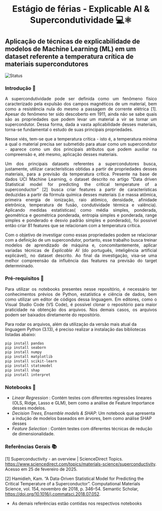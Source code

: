 # <p align= "center"> **Estágio de férias - Explicable AI & Supercondutividade** 💻⚛️ </p>

## Aplicação de técnicas de explicabilidade de modelos de Machine Learning (ML) em um dataset referente a temperatura crítica de materiais supercondutores
![Status](https://img.shields.io/static/v1?label=STATUS&message=EM%20DESENVOLVIMENTO&color=RED&style=for-the-badge)

### Introdução 🧪
<p align="justify">
  A supercondutividade pode ser definida como um fenômeno físico caracterizado pela expulsão dos campos magnéticos de um material, bem como a resistência nula do mesmo a passagem de corrente elétrica [1]. Apesar do fenômeno ter sido descoberto em 1911, ainda não se sabe quais são as propriedades que podem levar um material a vir se tornar um supercondutor. Dessa forma, dada a vasta aplicabilidade desses materiais, torna-se fundamental o estudo de suas principais propriedades. 
</p>

<p align="justify">
  Nesse viés, tem-se que a temperatura crítica - isto é, a temperatura mínima a qual o material precisa ser submetido para atuar como um supercondutor - aparece como um dos principais atributos que podem auxiliar na compreensão e, até mesmo, aplicação desses materiais. 
</p>
  
  <p align="justify">
  Um dos principais datasets referentes a supercondutores busca, justamente, utilizar características obtidas a partir de propriedades desses materiais, para a previsão da temperatura crítica. Presente na base de dados UCI Machine Learning, o dataset descrito no artigo "Data driven Statistical model for predicting the critical temperature of a superconductor" [2] busca criar features a partir de características deduzidas a partir da fórmula química desses materiais (i.e massa atômica, primeira energia de ionização, raio atômico, densidade, afinidade eletrônica, temperatura de fusão, condutividade térmica e valência). Aplicando medidas estatísticas( como média simples, ponderada, geométrica e geométrica ponderada, entropia simples e ponderada, range simples e ponderado e desvio padrão simples e ponderado), foi possível então criar 81 features que se relacionam com a temperatura crítica.
  </p>
  
  <p align="justify">
  Com o objetivo de investigar como essas propriedades podem se relacionar com a definição de um supercondutor, portanto, esse trabalho busca treinar modelos de aprendizado de máquina e, concomitantemente, aplicar variadas técnicas de <em>Explicable AI</em> (do português, inteligência artificial explicável), no dataset descrito. Ao final da investigação, visa-se uma melhor compreensão da influência das features na previsão do target determninado.
</p>

### Pré-requisitos 📄
<p align= "justify">
Para utilizar os notebooks presentes nesse repositório, é necessário ter conhecimentos prévios de Python, estatística e ciência de dados, bem como utilizar um editor de códigos dessa linguagem. Em editores, como o Visual Studio Code (VS Code), é possível clonar o repositório para maior praticidade na obtenção dos arquivos. Nos demais casos, os arquivos podem ser baixados diretamente do repositório.
</p>

Para rodar os arquivos, além da utilização da versão mais atual da linguagem Python (3.13), é preciso realizar a instalação das bibliotecas listadas abaixo:
```bash
pip install pandas
pip install seaborn
pip install numpy
pip install matplotlib
pip install scikit-learn
pip install statsmodel
pip install shap
pip install interpret
```
### Notebooks 📓
<ul>
  <li> <em> Linear Regression </em>: Contém testes com diferentes regressões lineares (OLS, Ridge, Lasso e GLM), bem como a análise de Feature Importance desses modelos. </li>
  <li><em>Decision Trees, Ensemble models & SHAP</em>: Um notebook que apresenta a indução de modelos baseados em árvores, bem como análise SHAP desses</li>
  <li> <em>Feature Selection </em>: Contém testes com diferentes técnicas de redução de dimensionalidade. </li>
</ul>

### Referências Gerais 📚
[1] Superconductivity - an overview | ScienceDirect Topics. https://www.sciencedirect.com/topics/materials-science/superconductivity. Acesso em 25 de fevereiro de 2025.

[2] Hamidieh, Kam. “A Data-Driven Statistical Model for Predicting the Critical Temperature of a Superconductor”. Computational Materials Science, vol. 154, novembro de 2018, p. 346–54. Semantic Scholar, https://doi.org/10.1016/j.commatsci.2018.07.052.

* As demais referências estão contidas nos respectivos notebooks

